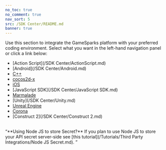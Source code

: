 ```yaml
---
no_toc: true
no_comment: true
nav_sort: 5
src: /SDK Center/README.md
banner: true
---
```


Use this section to integrate the GameSparks platform with your preferred coding environment. Select what you want in the left-hand navigation panel or click a link below:
  * [Action Script](/SDK Center/ActionScript.md)
  * [Android](/SDK Center/Android.md)
  * [C++](https://bitbucket.org/gamesparks/gamesparks-cpp-base)
  * [cocos2d-x](https://bitbucket.org/gamesparks/gamesparks-cpp-cocos2dx)
  * [iOS](https://bitbucket.org/gamesparks/gamesparks-ios-sdk)
  * [JavaScript SDK](/SDK Center/JavaScript SDK.md)
  * [Marmalade](https://bitbucket.org/gamesparks/gamesparks-cpp-marmalade)
  * [Unity](/SDK Center/Unity.md)
  * [Unreal Engine](https://bitbucket.org/gamesparks/gamesparks-cpp-unreal)
  * [Corona](https://bitbucket.org/gamesparks/gamesparks-corona)
  * [Construct 2](/SDK Center/Construct 2.md)

</br>
<q>**Using Node JS to store Secret?** If you plan to use Node JS to store your API secret server-side see [this tutorial](/Tutorials/Third Party Integrations/Node JS Secret.md).
